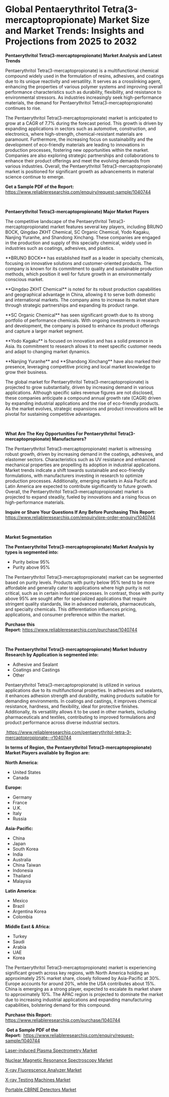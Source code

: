 <p><h1>Global Pentaerythritol Tetra(3-mercaptopropionate) Market Size and Market Trends: Insights and Projections from 2025 to 2032</h1></p><p><strong>Pentaerythritol Tetra(3-mercaptopropionate) Market Analysis and Latest Trends</strong></p>
<p><p>Pentaerythritol Tetra(3-mercaptopropionate) is a multifunctional chemical compound widely used in the formulation of resins, adhesives, and coatings due to its unique reactivity and versatility. It serves as a crosslinking agent, enhancing the properties of various polymer systems and improving overall performance characteristics such as durability, flexibility, and resistance to environmental stressors. As industries increasingly seek high-performance materials, the demand for Pentaerythritol Tetra(3-mercaptopropionate) continues to rise.</p><p>The Pentaerythritol Tetra(3-mercaptopropionate) market is anticipated to grow at a CAGR of 7.7% during the forecast period. This growth is driven by expanding applications in sectors such as automotive, construction, and electronics, where high-strength, chemical-resistant materials are paramount. Furthermore, the increasing focus on sustainability and the development of eco-friendly materials are leading to innovations in production processes, fostering new opportunities within the market. Companies are also exploring strategic partnerships and collaborations to enhance their product offerings and meet the evolving demands from various industries. Overall, the Pentaerythritol Tetra(3-mercaptopropionate) market is positioned for significant growth as advancements in material science continue to emerge.</p></p>
<p><strong>Get a Sample PDF of the Report:&nbsp;</strong> <a href="https://www.reliableresearchiq.com/enquiry/request-sample/1040744?utm_campaign=114&utm_medium=2&utm_source=Github&utm_content=ia&utm_term=24032025&utm_id=pentaerythritol-tetra3-mercaptopropionate">https://www.reliableresearchiq.com/enquiry/request-sample/1040744</a></p>
<p>&nbsp;</p>
<p><strong>Pentaerythritol Tetra(3-mercaptopropionate) Major Market Players</strong></p>
<p><p>The competitive landscape of the Pentaerythritol Tetra(3-mercaptopropionate) market features several key players, including BRUNO BOCK, Qingdao ZKHT Chemical, SC Organic Chemical, Yodo Kagaku, Nanjing Yuranhe, and Shandong Xinchang. These companies are engaged in the production and supply of this specialty chemical, widely used in industries such as coatings, adhesives, and plastics.</p><p>**BRUNO BOCK** has established itself as a leader in specialty chemicals, focusing on innovative solutions and customer-oriented products. The company is known for its commitment to quality and sustainable production methods, which position it well for future growth in an environmentally conscious market.</p><p>**Qingdao ZKHT Chemical** is noted for its robust production capabilities and geographical advantage in China, allowing it to serve both domestic and international markets. The company aims to increase its market share through strategic partnerships and expanding its product range.</p><p>**SC Organic Chemical** has seen significant growth due to its strong portfolio of performance chemicals. With ongoing investments in research and development, the company is poised to enhance its product offerings and capture a larger market segment.</p><p>**Yodo Kagaku** is focused on innovation and has a solid presence in Asia. Its commitment to research allows it to meet specific customer needs and adapt to changing market dynamics.</p><p>**Nanjing Yuranhe** and **Shandong Xinchang** have also marked their presence, leveraging competitive pricing and local market knowledge to grow their business.</p><p>The global market for Pentaerythritol Tetra(3-mercaptopropionate) is projected to grow substantially, driven by increasing demand in various applications. Although specific sales revenue figures are not disclosed, these companies anticipate a compound annual growth rate (CAGR) driven by expanding industrial applications and the rise of eco-friendly products. As the market evolves, strategic expansions and product innovations will be pivotal for sustaining competitive advantages.</p></p>
<p>&nbsp;</p>
<p><strong>What Are The Key Opportunities For Pentaerythritol Tetra(3-mercaptopropionate) Manufacturers?</strong></p>
<p><p>The Pentaerythritol Tetra(3-mercaptopropionate) market is witnessing robust growth, driven by increasing demand in the coatings, adhesives, and elastomer sectors. Characteristics such as UV resistance and enhanced mechanical properties are propelling its adoption in industrial applications. Market trends indicate a shift towards sustainable and eco-friendly formulations, with manufacturers investing in research to optimize production processes. Additionally, emerging markets in Asia Pacific and Latin America are expected to contribute significantly to future growth. Overall, the Pentaerythritol Tetra(3-mercaptopropionate) market is projected to expand steadily, fueled by innovations and a rising focus on high-performance materials.</p></p>
<p><strong>Inquire or Share Your Questions If Any Before Purchasing This Report:</strong> <a href="https://www.reliableresearchiq.com/enquiry/pre-order-enquiry/1040744?utm_campaign=114&utm_medium=2&utm_source=Github&utm_content=ia&utm_term=24032025&utm_id=pentaerythritol-tetra3-mercaptopropionate">https://www.reliableresearchiq.com/enquiry/pre-order-enquiry/1040744</a></p>
<p>&nbsp;</p>
<p><strong>Market Segmentation</strong></p>
<p><strong>The Pentaerythritol Tetra(3-mercaptopropionate) Market Analysis by types is segmented into:</strong></p>
<p><ul><li>Purity below 95%</li><li>Purity above 95%</li></ul></p>
<p><p>The Pentaerythritol Tetra(3-mercaptopropionate) market can be segmented based on purity levels. Products with purity below 95% tend to be more affordable and generally cater to applications where high purity is not critical, such as in certain industrial processes. In contrast, those with purity above 95% are sought after for specialized applications that require stringent quality standards, like in advanced materials, pharmaceuticals, and specialty chemicals. This differentiation influences pricing, applications, and consumer preference within the market.</p></p>
<p><strong>Purchase this Report:&nbsp;</strong><a href="https://www.reliableresearchiq.com/purchase/1040744?utm_campaign=114&utm_medium=2&utm_source=Github&utm_content=ia&utm_term=24032025&utm_id=pentaerythritol-tetra3-mercaptopropionate">https://www.reliableresearchiq.com/purchase/1040744</a></p>
<p>&nbsp;</p>
<p><strong>The Pentaerythritol Tetra(3-mercaptopropionate) Market Industry Research by Application is segmented into:</strong></p>
<p><ul><li>Adhesive and Sealant</li><li>Coatings and Castings</li><li>Other</li></ul></p>
<p><p>Pentaerythritol Tetra(3-mercaptopropionate) is utilized in various applications due to its multifunctional properties. In adhesives and sealants, it enhances adhesion strength and durability, making products suitable for demanding environments. In coatings and castings, it improves chemical resistance, hardness, and flexibility, ideal for protective finishes. Additionally, its versatility allows it to be used in other markets, including pharmaceuticals and textiles, contributing to improved formulations and product performance across diverse industrial sectors.</p></p>
<p><a href="https://www.reliableresearchiq.com/pentaerythritol-tetra-3-mercaptopropionate--r1040744?utm_campaign=114&utm_medium=2&utm_source=Github&utm_content=ia&utm_term=24032025&utm_id=pentaerythritol-tetra3-mercaptopropionate">&nbsp;https://www.reliableresearchiq.com/pentaerythritol-tetra-3-mercaptopropionate--r1040744</a></p>
<p><strong>In terms of Region, the Pentaerythritol Tetra(3-mercaptopropionate) Market Players available by Region are:</strong></p>
<p>
    <p> <strong> North America: </strong>
        <ul>
            <li>United States</li>
            <li>Canada</li>
        </ul>
        </p> 
    <p> <strong> Europe: </strong>
        <ul>
            <li>Germany</li>
            <li>France</li>
            <li>U.K.</li>
            <li>Italy</li>
            <li>Russia</li>
        </ul>
        </p> 
    <p> <strong> Asia-Pacific: </strong>
        <ul>
            <li>China</li>
            <li>Japan</li>
            <li>South Korea</li>
            <li>India</li>
            <li>Australia</li>
            <li>China Taiwan</li>
            <li>Indonesia</li>
            <li>Thailand</li>
            <li>Malaysia</li>
        </ul>
        </p> 
    <p> <strong> Latin America: </strong>
        <ul>
            <li>Mexico</li>
            <li>Brazil</li>
            <li>Argentina Korea</li>
            <li>Colombia</li>
        </ul>
        </p> 
    <p> <strong> Middle East & Africa: </strong>
        <ul>
            <li>Turkey</li>
            <li>Saudi</li>
            <li>Arabia</li>
            <li>UAE</li>
            <li>Korea</li>
        </ul>
    </p>
    </p>
<p><p>The Pentaerythritol Tetra(3-mercaptopropionate) market is experiencing significant growth across key regions, with North America holding an approximately 25% market share, closely followed by Asia-Pacific at 30%. Europe accounts for around 20%, while the USA contributes about 15%. China is emerging as a strong player, expected to escalate its market share to approximately 10%. The APAC region is projected to dominate the market due to increasing industrial applications and expanding manufacturing capabilities, bolstering demand for this compound.</p></p>
<p><strong>Purchase this Report: </strong><a href="https://www.reliableresearchiq.com/purchase/1040744?utm_campaign=114&utm_medium=2&utm_source=Github&utm_content=ia&utm_term=24032025&utm_id=pentaerythritol-tetra3-mercaptopropionate">https://www.reliableresearchiq.com/purchase/1040744</a></p>
<p>&nbsp;<strong>Get a Sample PDF of the Report:&nbsp;&nbsp;</strong><a href="https://www.reliableresearchiq.com/enquiry/request-sample/1040744?utm_campaign=114&utm_medium=2&utm_source=Github&utm_content=ia&utm_term=24032025&utm_id=pentaerythritol-tetra3-mercaptopropionate">https://www.reliableresearchiq.com/enquiry/request-sample/1040744</a></p>
<p><strong></strong></p>
<p><p><a href="https://github.com/alefermeivys/Market-Research-Report-List-1/blob/main/laser-induced-plasma-spectrometry-market.md?utm_campaign=114&utm_medium=2&utm_source=Github&utm_content=ia&utm_term=24032025&utm_id=pentaerythritol-tetra3-mercaptopropionate">Laser-induced Plasma Spectrometry Market</a></p><p><a href="https://github.com/jaspartatin/Market-Research-Report-List-1/blob/main/nuclear-magnetic-resonance-spectroscopy-market.md?utm_campaign=114&utm_medium=2&utm_source=Github&utm_content=ia&utm_term=24032025&utm_id=pentaerythritol-tetra3-mercaptopropionate">Nuclear Magnetic Resonance Spectroscopy Market</a></p><p><a href="https://github.com/toghojbeinta/Market-Research-Report-List-1/blob/main/x-ray-fluorescence-analyzer-market.md?utm_campaign=114&utm_medium=2&utm_source=Github&utm_content=ia&utm_term=24032025&utm_id=pentaerythritol-tetra3-mercaptopropionate">X-ray Fluorescence Analyzer Market</a></p><p><a href="https://github.com/spehnluenaru/Market-Research-Report-List-1/blob/main/x-ray-testing-machines-market.md?utm_campaign=114&utm_medium=2&utm_source=Github&utm_content=ia&utm_term=24032025&utm_id=pentaerythritol-tetra3-mercaptopropionate">X-ray Testing Machines Market</a></p><p><a href="https://github.com/kluviabolofo/Market-Research-Report-List-1/blob/main/portable-cbrne-detectors-market.md?utm_campaign=114&utm_medium=2&utm_source=Github&utm_content=ia&utm_term=24032025&utm_id=pentaerythritol-tetra3-mercaptopropionate">Portable CBRNE Detectors Market</a></p></p>